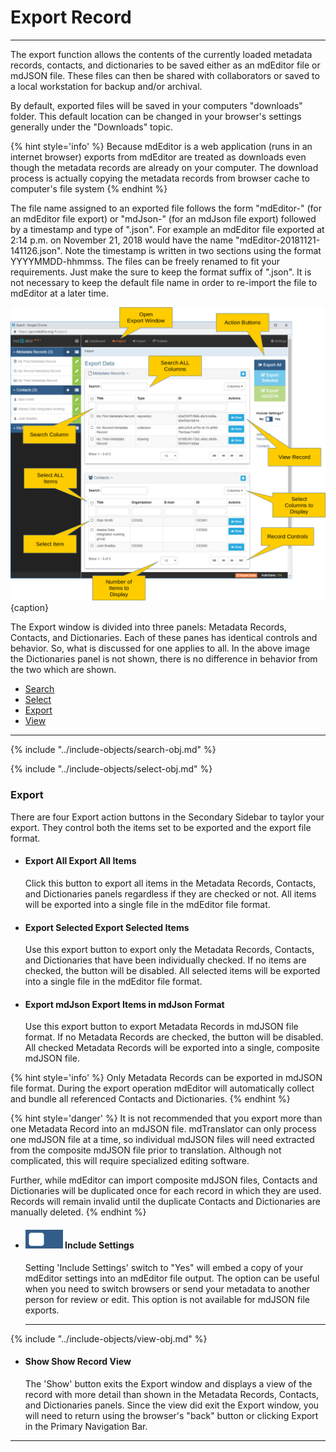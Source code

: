 # Export Record 
---

The export function allows the contents of the currently loaded metadata records, contacts, and dictionaries to be saved either as an mdEditor file or mdJSON file. These files can then be shared with collaborators or saved to a local workstation for backup and/or archival. 

By default, exported files will be saved in your computers "downloads" folder.  This default location can be changed in your browser's settings generally under the "Downloads" topic.  

{% hint style='info' %}
  Because mdEditor is a web application (runs in an internet browser) exports from mdEditor are treated as downloads even though the metadata records are already on your computer.  The download process is actually copying the metadata records from browser cache to computer's file system
{% endhint %} 

The file name assigned to an exported file follows the form "mdEditor-" (for an mdEditor file export) or "mdJson-" (for an mdJson file export) followed by a timestamp and type of ".json".  For example an mdEditor file exported at 2:14 p.m. on November 21, 2018 would have the name "mdEditor-20181121-141126.json".  Note the timestamp is written in two sections using the format YYYYMMDD-hhmmss.  The files can be freely renamed to fit your requirements.  Just make the sure to keep the format suffix of ".json".  It is not necessary to keep the default file name in order to re-import the file to mdEditor at a later time.  
  
![Export Window](/assets/reference/export/export.png){caption}

The <span class="md-window">Export</span> window is divided into three panels: <span class="md-panel">Metadata Records</span>, <span class="md-panel">Contacts</span>, and <span class="md-panel"> Dictionaries</span>.  Each of these panes has identical controls and behavior.  So, what is discussed for one applies to all.  In the above image the <span class="md-panel"> Dictionaries</span> panel is not shown, there is no difference in behavior from the two which are shown. 

* [Search](#search)
* [Select](#select)
* [Export](#export)
* [View](#view)

--- 

{% include "../include-objects/search-obj.md" %}

{% include "../include-objects/select-obj.md" %}

### Export

There are four Export action buttons in the <span class="md-window">Secondary Sidebar</span> to taylor your export.  They control both the items set to be exported and the export file format.

  * #### <strong class="btn btn-primary btn-xs"> <i class="fa fa-sign-out"> </i> Export All</strong> Export All Items
  
    Click this button to export all items in the <span class="md-panel">Metadata Records</span>, <span class="md-panel">Contacts</span>, and <span class="md-panel">Dictionaries</span> panels regardless if they are checked or not.  All items will be exported into a single file in the mdEditor file format.  
 
  * #### <strong class="btn btn-info btn-xs"> <i class="fa fa-check-square-o"> </i> Export Selected</strong> Export Selected Items
  
    Use this export button to export only the <span class="md-panel">Metadata Records</span>, <span class="md-panel">Contacts</span>, and <span class="md-panel">Dictionaries</span> that have been individually checked.  If no items are checked, the button will be disabled.  All selected items will be exported into a single file in the mdEditor file format.
 
  * #### <strong class="btn btn-success btn-xs"> <i class="fa fa-check-square-o"> </i> Export mdJson</strong> Export Items in mdJson Format
    
    Use this export button to export <span class="md-panel"> Metadata Records</span> in mdJSON file format.  If no <span class="md-panel">Metadata Records</span> are checked, the button will be disabled.  All checked <span class="md-panel">Metadata Records</span> will be exported into a single, composite mdJSON file.
    
   {% hint style='info' %}
   Only <span class="md-panel">Metadata Records</span> can be exported in mdJSON file format.  During the export operation mdEditor will automatically collect and bundle all referenced <span class="md-panel"> Contacts</span> and <span class="md-panel"> Dictionaries</span>.
   {% endhint %}
    
   {% hint style='danger' %}
   It is not recommended that you export more than one <span class="md-panel">Metadata Record</span> into an mdJSON file.  mdTranslator can only process one mdJSON file at a time, so individual mdJSON files will need extracted from the composite mdJSON file prior to translation.  Although not complicated, this will require specialized editing software.  
   
   Further, while mdEditor can import composite mdJSON files, <span class="md-panel">Contacts</span> and <span class="md-panel"> Dictionaries</span> will be duplicated once for each record in which they are used.  Records will remain invalid until the duplicate <span class="md-panel">Contacts</span> and <span class="md-panel">Dictionaries</span> are manually deleted.
   {% endhint %}
   
  * #### ![](/assets/bullets/switch-left.png) Include Settings
   
    Setting 'Include Settings' switch to "Yes" will embed a copy of your mdEditor settings into an mdEditor file output.  The option can be useful when you need to switch browsers or send your metadata to another person for review or edit.  This option is not available for mdJSON file exports.
  
    ---

{% include "../include-objects/view-obj.md" %}
    
  * #### <span class="btn btn-info btn-xs"> <i class="fa fa-eye"> </i> Show</span> Show Record View
  
     The 'Show' button exits the <span class="md-window"> Export</span> window and displays a view of the record with more detail than shown in the <span class="md-panel">Metadata Records</span>, <span class="md-panel">Contacts</span>, and <span class="md-panel">Dictionaries</span> panels.  Since the view did exit the <span class="md-window"> Export</span> window, you will need to return using the browser's "back" button or clicking <span class="btn btn-default btn-xs"><i class="fa fa-sign-out"> </i> Export</span> in the <span class="md-window">Primary Navigation Bar</span>. 

---